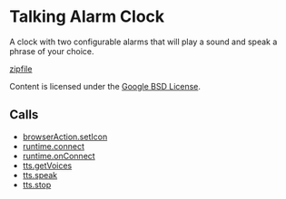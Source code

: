 
Talking Alarm Clock
=======

A clock with two configurable alarms that will play a sound and speak a phrase of your choice.

[zipfile](http://developer.chrome.com/extensions/examples/extensions/talking_alarm_clock.zip)

Content is licensed under the [Google BSD License](http://code.google.com/google_bsd_license.html).

Calls
-----

* [browserAction.setIcon](http://developer.chrome.com/extensions/browserAction.html#method-setIcon)
* [runtime.connect](http://developer.chrome.com/extensions/runtime.html#method-connect)
* [runtime.onConnect](http://developer.chrome.com/extensions/runtime.html#event-onConnect)
* [tts.getVoices](http://developer.chrome.com/extensions/tts.html#method-getVoices)
* [tts.speak](http://developer.chrome.com/extensions/tts.html#method-speak)
* [tts.stop](http://developer.chrome.com/extensions/tts.html#method-stop)
